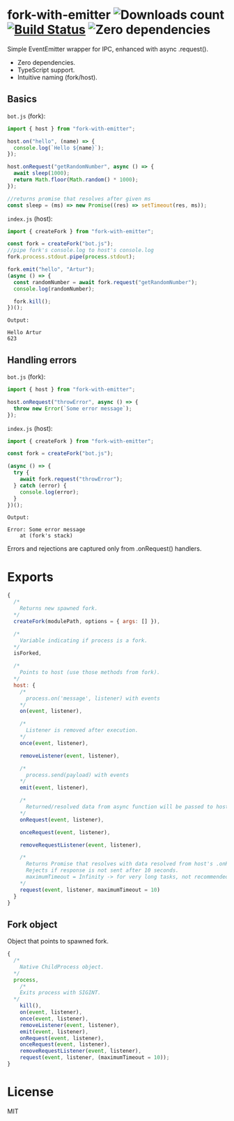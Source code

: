 # fork-with-emitter ![Downloads count](https://img.shields.io/npm/dt/fork-with-emitter) [![Build Status](https://travis-ci.org/arturz/fork-with-emitter.svg?branch=master)](https://travis-ci.org/arturz/fork-with-emitter.svg?branch=master) ![Zero dependencies](https://status.david-dm.org/gh/arturz/fork-with-emitter.svg)

Simple EventEmitter wrapper for IPC, enhanced with async .request().

- Zero dependencies.
- TypeScript support.
- Intuitive naming (fork/host).

## Basics

`bot.js` (fork):

```javascript
import { host } from "fork-with-emitter";

host.on("hello", (name) => {
  console.log(`Hello ${name}`);
});

host.onRequest("getRandomNumber", async () => {
  await sleep(1000);
  return Math.floor(Math.random() * 1000);
});

//returns promise that resolves after given ms
const sleep = (ms) => new Promise((res) => setTimeout(res, ms));
```

`index.js` (host):

```javascript
import { createFork } from "fork-with-emitter";

const fork = createFork("bot.js");
//pipe fork's console.log to host's console.log
fork.process.stdout.pipe(process.stdout);

fork.emit("hello", "Artur");
(async () => {
  const randomNumber = await fork.request("getRandomNumber");
  console.log(randomNumber);

  fork.kill();
})();
```

`Output:`

```shell
Hello Artur
623
```

## Handling errors

`bot.js` (fork):

```javascript
import { host } from "fork-with-emitter";

host.onRequest("throwError", async () => {
  throw new Error(`Some error message`);
});
```

`index.js` (host):

```javascript
import { createFork } from "fork-with-emitter";

const fork = createFork("bot.js");

(async () => {
  try {
    await fork.request("throwError");
  } catch (error) {
    console.log(error);
  }
})();
```

`Output:`

```shell
Error: Some error message
    at (fork's stack)
```

Errors and rejections are captured only from .onRequest() handlers.

# Exports

```javascript
{
  /*
    Returns new spawned fork.
  */
  createFork(modulePath, options = { args: [] }),

  /*
    Variable indicating if process is a fork.
  */
  isForked,

  /*
    Points to host (use those methods from fork).
  */
  host: {
    /*
      process.on('message', listener) with events
    */
    on(event, listener),

    /*
      Listener is removed after execution.
    */
    once(event, listener),

    removeListener(event, listener),

    /*
      process.send(payload) with events
    */
    emit(event, listener),

    /*
      Returned/resolved data from async function will be passed to host's request.
    */
    onRequest(event, listener),

    onceRequest(event, listener),

    removeRequestListener(event, listener),

    /*
      Returns Promise that resolves with data resolved from host's .onRequest() listener.
      Rejects if response is not sent after 10 seconds.
      maximumTimeout = Infinity -> for very long tasks, not recommended though, because if task stucks and fork still works it causes a memory leak.
    */
    request(event, listener, maximumTimeout = 10)
  }
}
```

## Fork object

Object that points to spawned fork.

```javascript
{
  /*
    Native ChildProcess object.
  */
  process,
    /*
    Exits process with SIGINT.
  */
    kill(),
    on(event, listener),
    once(event, listener),
    removeListener(event, listener),
    emit(event, listener),
    onRequest(event, listener),
    onceRequest(event, listener),
    removeRequestListener(event, listener),
    request(event, listener, (maximumTimeout = 10));
}
```

# License

MIT
